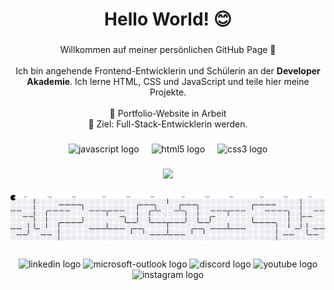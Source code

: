 <h1 align="center">Hello World! 😊</h1>

###

<p align="center">Willkommen auf meiner persönlichen GitHub Page 👋<br><br>Ich bin angehende Frontend-Entwicklerin und Schülerin an der <strong>Developer Akademie</strong>. Ich lerne HTML, CSS und JavaScript und teile hier meine Projekte.<br><br>🚧 Portfolio-Website in Arbeit<br>🎯 Ziel: Full-Stack-Entwicklerin werden.</p>

###

<div align="center">
  <img src="https://cdn.jsdelivr.net/gh/devicons/devicon/icons/javascript/javascript-original.svg" height="40" alt="javascript logo"  />
  <img width="12" />
  <img src="https://cdn.jsdelivr.net/gh/devicons/devicon/icons/html5/html5-original.svg" height="40" alt="html5 logo"  />
  <img width="12" />
  <img src="https://cdn.jsdelivr.net/gh/devicons/devicon/icons/css3/css3-original.svg" height="40" alt="css3 logo"  />
</div>

###

<div align="center">
  <img height="200" src="https://user-images.githubusercontent.com/74038190/212750155-3ceddfbd-19d3-40a3-87af-8d329c8323c4.gif"  />
</div>

###

<picture>
  <source media="(prefers-color-scheme: dark)" srcset="https://raw.githubusercontent.com/MeliSantos/MeliSantos/output/pacman-contribution-graph-dark.svg">
  <source media="(prefers-color-scheme: light)" srcset="https://raw.githubusercontent.com/MeliSantos/MeliSantos/output/pacman-contribution-graph.svg">
  <img alt="pacman contribution graph" src="https://raw.githubusercontent.com/MeliSantos/MeliSantos/output/pacman-contribution-graph.svg">
</picture>

###

<div align="center">
  <img src="https://raw.githubusercontent.com/maurodesouza/profile-readme-generator/master/src/assets/icons/social/linkedin/default.svg" width="52" height="40" alt="linkedin logo"  />
  <img src="https://raw.githubusercontent.com/maurodesouza/profile-readme-generator/master/src/assets/icons/social/microsoft-outlook/default.svg" width="52" height="40" alt="microsoft-outlook logo"  />
  <img src="https://raw.githubusercontent.com/maurodesouza/profile-readme-generator/master/src/assets/icons/social/discord/default.svg" width="52" height="40" alt="discord logo"  />
  <img src="https://raw.githubusercontent.com/maurodesouza/profile-readme-generator/master/src/assets/icons/social/youtube/default.svg" width="52" height="40" alt="youtube logo"  />
  <img src="https://raw.githubusercontent.com/maurodesouza/profile-readme-generator/master/src/assets/icons/social/instagram/default.svg" width="52" height="40" alt="instagram logo"  />
</div>

###
